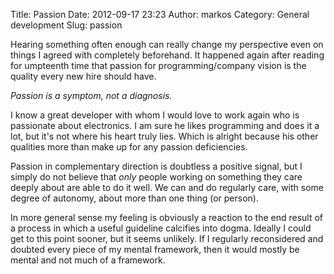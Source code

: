 Title: Passion
Date: 2012-09-17 23:23
Author: markos
Category: General development
Slug: passion

Hearing something often enough can really change my perspective even on
things I agreed with completely beforehand. It happened again after
reading for umpteenth time that passion for programming/company vision
is the quality every new hire should have.

*Passion is a symptom, not a diagnosis.*

I know a great developer with whom I would love to work again who is
passionate about electronics. I am sure he likes programming and does it
a lot, but it's not where his heart truly lies. Which is alright because
his other qualities more than make up for any passion deficiencies.

Passion in complementary direction is doubtless a positive signal, but I
simply do not believe that *only* people working on something they care
deeply about are able to do it well. We can and do regularly care, with
some degree of autonomy, about more than one thing (or person).

In more general sense my feeling is obviously a reaction to the end
result of a process in which a useful guideline calcifies into dogma.
Ideally I could get to this point sooner, but it seems unlikely. If I
regularly reconsidered and doubted every piece of my mental framework,
then it would mostly be mental and not much of a framework.

